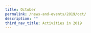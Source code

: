 ```yaml
---
title: October
permalink: /news-and-events/2019/oct/
description: ""
third_nav_title: Activities in 2019
---
```


